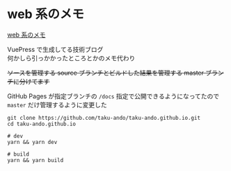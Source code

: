 # web 系のメモ

[web 系のメモ](https://taku-ando.github.io/)

VuePress で生成してる技術ブログ  
何かしら引っかかったところとかのメモ代わり

~~ソースを管理する source ブランチとビルドした結果を管理する master ブランチに分けてます~~

GitHub Pages が指定ブランチの `/docs` 指定で公開できるようになってたので `master` だけ管理するように変更した

```
git clone https://github.com/taku-ando/taku-ando.github.io.git
cd taku-ando.github.io

# dev
yarn && yarn dev

# build
yarn && yarn build
```
